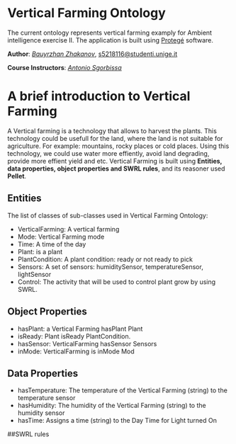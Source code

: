 # Vertical Farming Ontology
The current ontology represents vertical farming examply for Ambient intelligence exercise II. The application is built using [Protegé](https://protege.stanford.edu/) software. 


**Author**: *[Bauyrzhan Zhakanov](https://github.com/bzwayne)*, [s5218116@studenti.unige.it](s5218116@studenti.unige.it)

**Course Instructors**: *[Antonio Sgorbissa](https://rubrica.unige.it/personale/UkNHWlJp)*


# A brief introduction to Vertical Farming
A Vertical farming is a technology that allows to harvest the plants. This technology could be usefull for the land, where the land is not suitable for agriculture. For example: mountains, rocky places or cold places. Using this technology, we could use water more effiently, avoid land degrading, provide more effient yield and etc. Vertical Farming is built using **Entities, data properties, object properties and SWRL rules**, and its reasoner used **Pellet**.

## Entities
The list of classes of sub-classes used in Vertical Farming Ontology:
  * VerticalFarming: A vertical farming
  * Mode: Vertical Farming mode
  * Time: A time of the day
  * Plant: is a plant
  * PlantCondition: A plant condition: ready or not ready to pick
  * Sensors: A set of sensors: humiditySensor, temperatureSensor, lightSensor
  * Control: The activity that will be used to control plant grow by using SWRL.

<!-- ![image](https://github.com/BZWayne/vertical_farming_ontology/blob/main/images/classes.png) -->

## Object Properties
 - hasPlant: a Vertical Farming hasPlant Plant
 - isReady: Plant isReady PlantCondition.
 - hasSensor: VerticalFarming hasSensor Sensors
 - inMode: VerticalFarming is inMode Mod

<!-- ![image](https://github.com/BZWayne/vertical_farming_ontology/blob/main/images/object_prop.png) -->

## Data Properties 
 * hasTemperature: The temperature of the Vertical Farming (string) to the temperature sensor 
 * hasHumidity: The humidity of the Vertical Farming (string) to the humidity sensor 
 * hasTime: Assigns a time (string) to the Day Time for Light turned On

<!-- ![image](https://github.com/BZWayne/vertical_farming_ontology/blob/main/images/data_prop.png) -->

##SWRL rules 

<!-- ![image](https://github.com/BZWayne/vertical_farming_ontology/blob/main/images/swrl.png)

    

  



